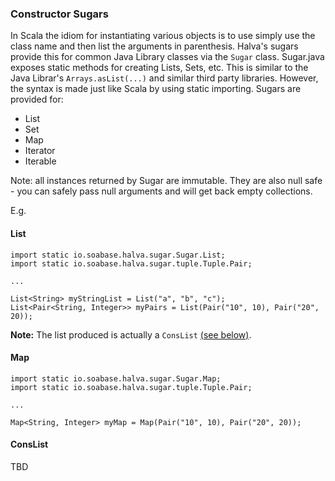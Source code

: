 ### Constructor Sugars

In Scala the idiom for instantiating various objects is to use simply use the class name and then list the arguments in parenthesis. Halva's sugars provide this for common Java Library classes via the `Sugar` class. Sugar.java exposes static methods for creating Lists, Sets, etc. This is similar to the Java Librar's `Arrays.asList(...)` and similar third party libraries. However, the syntax is made just like Scala by using static importing. Sugars are provided for:

* List
* Set
* Map
* Iterator
* Iterable

Note: all instances returned by Sugar are immutable. They are also null safe - you can safely pass null arguments and will get back empty collections.

E.g.

#### List

```
import static io.soabase.halva.sugar.Sugar.List;
import static io.soabase.halva.sugar.tuple.Tuple.Pair;

...

List<String> myStringList = List("a", "b", "c");
List<Pair<String, Integer>> myPairs = List(Pair("10", 10), Pair("20", 20));
```

**Note:** The list produced is actually a `ConsList` [(see below)](#conslist).

#### Map

```
import static io.soabase.halva.sugar.Sugar.Map;
import static io.soabase.halva.sugar.tuple.Tuple.Pair;

...

Map<String, Integer> myMap = Map(Pair("10", 10), Pair("20", 20));

```

#### ConsList

TBD
